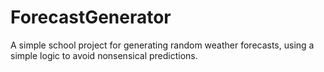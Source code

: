 # ForecastGenerator
A simple school project for generating random weather forecasts, using a simple logic to avoid nonsensical predictions.
